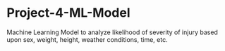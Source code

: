 # Project-4-ML-Model
Machine Learning Model to analyze likelihood of severity of injury based upon sex, weight, height, weather conditions, time, etc.
